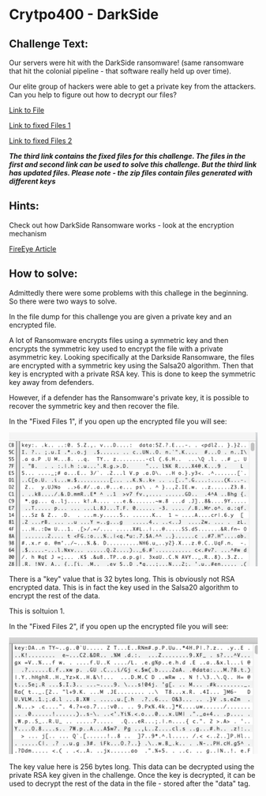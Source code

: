 # Crytpo400 - DarkSide

## Challenge Text: 

Our servers were hit with the DarkSide ransomware! (same ransomware that hit the colonial pipeline - that software really held up over time). 

Our elite group of hackers were able to get a private key from the attackers. Can you help to figure out how to decrypt our files?

[Link to File](https://challenges.silicon-ctf.party/crypto400/crypto400_files.zip)

[Link to fixed Files 1](https://challenges.silicon-ctf.party/crypto400/crypto400_second.zip)

[Link to fixed Files 2](https://challenges.silicon-ctf.party/crypto400/ok_this_one_should_work.zip)

***The third link contains the fixed files for this challenge. The files in the first and second link can be used to solve this challenge. But the third link has updated files. Please note - the zip files contain files generated with different keys***

## Hints: 

Check out how DarkSide Ransomware works - look at the encryption mechanism

[FireEye Article](https://www.fireeye.com/blog/threat-research/2021/05/shining-a-light-on-darkside-ransomware-operations.html)

## How to solve: 

Admittedly there were some problems with this challege in the beginning. So there were two ways to solve. 

In the file dump for this challenge you are given a private key and an encrypted file. 

A lot of Ransomware encrypts files using a symmetric key and then encrypts the symmetric key used to encrypt the file with a private asymmetric key. Looking specifically at the Darkside Ransomware, the files are encrypted with a symmetric key using the Salsa20 algorithm. Then that key is encrypted with a private RSA key. This is done to keep the symmetric key away from defenders. 

However, if a defender has the Ransomware's private key, it is possible to recover the symmetric key and then recover the file. 

In the "Fixed Files 1", if you open up the encrypted file you will see: 

![ ](solution_images/file1.png)

There is a "key" value that is 32 bytes long. This is obviously not RSA encrypted data. This is in fact the key used in the Salsa20 algorithm to encrypt the rest of the data. 

This is soltuion 1. 

In the "Fixed Files 2", if you open up the encrypted file you will see: 

![ ](solution_images/file2.png)

The key value here is 256 bytes long. This data can be decrypted using the private RSA key given in the challenge. Once the key is decrypted, it can be used to decrypt the rest of the data in the file - stored after the "data" tag. 